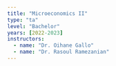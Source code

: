 ```yaml
---
title: "Microeconomics II"
type: "ta"
level: "Bachelor"
years: [2022-2023]
instructors:
  - name: "Dr. Oihane Gallo"
  - name: "Dr. Rasoul Ramezanian"
---
```

